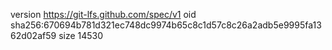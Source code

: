 version https://git-lfs.github.com/spec/v1
oid sha256:670694b781d321ec748dc9974b65c8c1d57c8c26a2adb5e9995fa1362d02af59
size 14530
